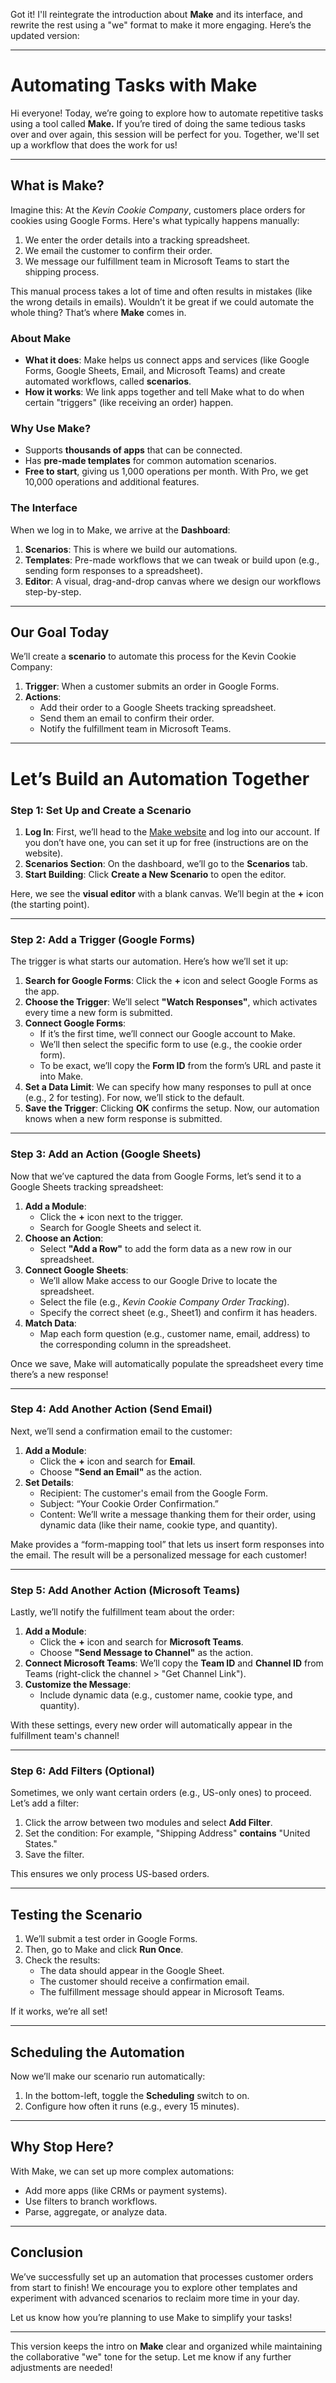 Got it! I'll reintegrate the introduction about **Make** and its interface, and rewrite the rest using a "we" format to make it more engaging. Here’s the updated version:

---

# **Automating Tasks with Make**

Hi everyone! Today, we’re going to explore how to automate repetitive tasks using a tool called **Make.** If you’re tired of doing the same tedious tasks over and over again, this session will be perfect for you. Together, we'll set up a workflow that does the work for us!

---

## **What is Make?**
Imagine this: At the *Kevin Cookie Company*, customers place orders for cookies using Google Forms. Here's what typically happens manually: 

1. We enter the order details into a tracking spreadsheet.  
2. We email the customer to confirm their order.  
3. We message our fulfillment team in Microsoft Teams to start the shipping process.  

This manual process takes a lot of time and often results in mistakes (like the wrong details in emails). Wouldn’t it be great if we could automate the whole thing? That’s where **Make** comes in.  

### **About Make**
- **What it does**: Make helps us connect apps and services (like Google Forms, Google Sheets, Email, and Microsoft Teams) and create automated workflows, called **scenarios**.  
- **How it works**: We link apps together and tell Make what to do when certain "triggers" (like receiving an order) happen.  

### **Why Use Make?**
- Supports **thousands of apps** that can be connected.  
- Has **pre-made templates** for common automation scenarios.  
- **Free to start**, giving us 1,000 operations per month. With Pro, we get 10,000 operations and additional features.  

### **The Interface**
When we log in to Make, we arrive at the **Dashboard**:
1. **Scenarios**: This is where we build our automations.  
2. **Templates**: Pre-made workflows that we can tweak or build upon (e.g., sending form responses to a spreadsheet).  
3. **Editor**: A visual, drag-and-drop canvas where we design our workflows step-by-step.  

---

## **Our Goal Today**  
We’ll create a **scenario** to automate this process for the Kevin Cookie Company:  

1. **Trigger**: When a customer submits an order in Google Forms.  
2. **Actions**:
   - Add their order to a Google Sheets tracking spreadsheet.  
   - Send them an email to confirm their order.   
   - Notify the fulfillment team in Microsoft Teams.  

---

# **Let’s Build an Automation Together**
### **Step 1: Set Up and Create a Scenario**
1. **Log In**: First, we’ll head to the [Make website](#) and log into our account. If you don’t have one, you can set it up for free (instructions are on the website).  
2. **Scenarios Section**: On the dashboard, we’ll go to the **Scenarios** tab.  
3. **Start Building**: Click **Create a New Scenario** to open the editor.  

Here, we see the **visual editor** with a blank canvas. We’ll begin at the **+** icon (the starting point).  

---

### **Step 2: Add a Trigger (Google Forms)**  
The trigger is what starts our automation. Here’s how we’ll set it up:  

1. **Search for Google Forms**: Click the **+** icon and select Google Forms as the app.  
2. **Choose the Trigger**: We’ll select **"Watch Responses"**, which activates every time a new form is submitted.  
3. **Connect Google Forms**:  
   - If it’s the first time, we’ll connect our Google account to Make.  
   - We’ll then select the specific form to use (e.g., the cookie order form).  
   - To be exact, we’ll copy the **Form ID** from the form’s URL and paste it into Make.  
4. **Set a Data Limit**: We can specify how many responses to pull at once (e.g., 2 for testing). For now, we’ll stick to the default.  
5. **Save the Trigger**: Clicking **OK** confirms the setup. Now, our automation knows when a new form response is submitted.  

---

### **Step 3: Add an Action (Google Sheets)**  
Now that we’ve captured the data from Google Forms, let’s send it to a Google Sheets tracking spreadsheet:  

1. **Add a Module**:  
   - Click the **+** icon next to the trigger.  
   - Search for Google Sheets and select it.  
2. **Choose an Action**:  
   - Select **"Add a Row"** to add the form data as a new row in our spreadsheet.  
3. **Connect Google Sheets**:  
   - We’ll allow Make access to our Google Drive to locate the spreadsheet.  
   - Select the file (e.g., *Kevin Cookie Company Order Tracking*).  
   - Specify the correct sheet (e.g., Sheet1) and confirm it has headers.  
4. **Match Data**:  
   - Map each form question (e.g., customer name, email, address) to the corresponding column in the spreadsheet.  

Once we save, Make will automatically populate the spreadsheet every time there’s a new response!  

---

### **Step 4: Add Another Action (Send Email)**  
Next, we’ll send a confirmation email to the customer:  

1. **Add a Module**:  
   - Click the **+** icon and search for **Email**.  
   - Choose **"Send an Email"** as the action.  
2. **Set Details**:  
   - Recipient: The customer's email from the Google Form.  
   - Subject: “Your Cookie Order Confirmation.”  
   - Content: We’ll write a message thanking them for their order, using dynamic data (like their name, cookie type, and quantity).  

Make provides a “form-mapping tool” that lets us insert form responses into the email. The result will be a personalized message for each customer!  

---

### **Step 5: Add Another Action (Microsoft Teams)**  
Lastly, we’ll notify the fulfillment team about the order:  

1. **Add a Module**:   
   - Click the **+** icon and search for **Microsoft Teams**.  
   - Choose **"Send Message to Channel"** as the action.  
2. **Connect Microsoft Teams**: We’ll copy the **Team ID** and **Channel ID** from Teams (right-click the channel > "Get Channel Link").  
3. **Customize the Message**:  
   - Include dynamic data (e.g., customer name, cookie type, and quantity).  

With these settings, every new order will automatically appear in the fulfillment team's channel!  

---

### **Step 6: Add Filters (Optional)**
Sometimes, we only want certain orders (e.g., US-only ones) to proceed. Let’s add a filter:  

1. Click the arrow between two modules and select **Add Filter**.  
2. Set the condition: For example, "Shipping Address" **contains** "United States."  
3. Save the filter.  

This ensures we only process US-based orders.  

---

## **Testing the Scenario**
1. We’ll submit a test order in Google Forms.  
2. Then, go to Make and click **Run Once**.  
3. Check the results:  
   - The data should appear in the Google Sheet.  
   - The customer should receive a confirmation email.  
   - The fulfillment message should appear in Microsoft Teams.  

If it works, we’re all set!  

---

## **Scheduling the Automation**
Now we’ll make our scenario run automatically:  

1. In the bottom-left, toggle the **Scheduling** switch to on.  
2. Configure how often it runs (e.g., every 15 minutes).  

---

## **Why Stop Here?**  
With Make, we can set up more complex automations:  
- Add more apps (like CRMs or payment systems).  
- Use filters to branch workflows.  
- Parse, aggregate, or analyze data.  

---

## **Conclusion**
We’ve successfully set up an automation that processes customer orders from start to finish! We encourage you to explore other templates and experiment with advanced scenarios to reclaim more time in your day.  

Let us know how you’re planning to use Make to simplify your tasks!  

--- 

This version keeps the intro on **Make** clear and organized while maintaining the collaborative "we" tone for the setup. Let me know if any further adjustments are needed!
